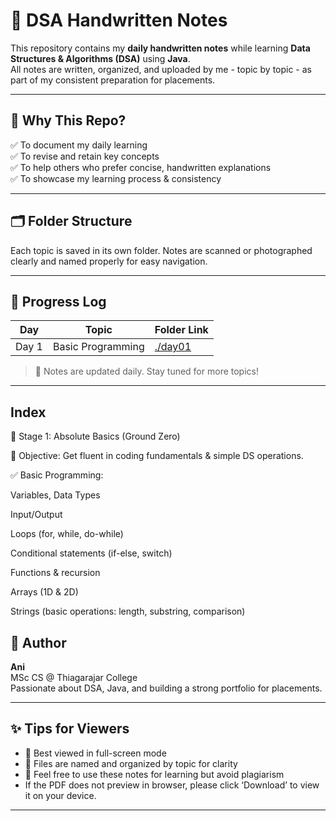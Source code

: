 # 📒 DSA Handwritten Notes

This repository contains my **daily handwritten notes** while learning **Data Structures & Algorithms (DSA)** using **Java**.  
All notes are written, organized, and uploaded by me - topic by topic - as part of my consistent preparation for placements.

---

## 🎯 Why This Repo?
✅ To document my daily learning  
✅ To revise and retain key concepts  
✅ To help others who prefer concise, handwritten explanations  
✅ To showcase my learning process & consistency

---

## 🗂️ Folder Structure
Each topic is saved in its own folder. Notes are scanned or photographed clearly and named properly for easy navigation.

---

## 📆 Progress Log

| Day   | Topic                | Folder Link |
|-------|----------------------|-------------|
| Day 1 | Basic Programming    | [./day01](./day01)   |

> 📝 Notes are updated daily. Stay tuned for more topics!

---

## **Index**
🚀 Stage 1: Absolute Basics (Ground Zero)

🎯 Objective: Get fluent in coding fundamentals & simple DS operations.

✅ Basic Programming:

Variables, Data Types

Input/Output

Loops (for, while, do-while)

Conditional statements (if-else, switch)

Functions & recursion

Arrays (1D & 2D)

Strings (basic operations: length, substring, comparison)

## 📌 Author

**Ani**  
MSc CS @ Thiagarajar College  
Passionate about DSA, Java, and building a strong portfolio for placements.

---

## ✨ Tips for Viewers

- 📖 Best viewed in full-screen mode
- 🧹 Files are named and organized by topic for clarity
- 🤝 Feel free to use these notes for learning but avoid plagiarism
- If the PDF does not preview in browser, please click ‘Download’ to view it on your device.
---
